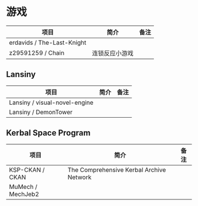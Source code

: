 # 游戏

| 项目 | 简介 | 备注 |
| --- | --- | --- |
| erdavids / The-Last-Knight | |
| z29591259 / Chain | 连锁反应小游戏 |

## Lansiny

| 项目 | 简介 | 备注 |
| --- | --- | --- |
| Lansiny / visual-novel-engine | |
| Lansiny / DemonTower |

## Kerbal Space Program

| 项目 | 简介 | 备注 |
| --- | --- | --- |
| KSP-CKAN / CKAN | The Comprehensive Kerbal Archive Network |
| MuMech / MechJeb2 | |
